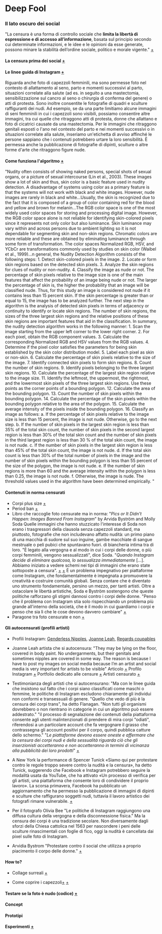 # Deep Fool
### Il lato oscuro dei social

"La censura è una forma di controllo sociale che **limita la libertà di espressione e di accesso all’informazione**, basata sul principio secondo cui determinate informazioni, e le idee e le opinioni da esse generate, possono minare la stabilità dell’ordine sociale, politico e morale vigente." [+](https://www.treccani.it/enciclopedia/la-censura_%28Dizionario-di-Storia%29/)


#### La censura prima dei social [+](https://www.artsy.net/article/artsy-editorial-fig-leaf-story-sin-censorship-catholic-church)


#### Le linee guida di Instagram [+](https://www.facebook.com/communitystandards/adult_nudity_sexual_activity)
Riguarda anche foto di capezzoli femminili, ma sono permesse foto nel contesto di allattamento al seno, parto e momenti successivi al parto, situazioni correlate alla salute (ad es. in seguito a una mastectomia, sensibilizzazione sul cancro al seno o chirurgia di conferma del genere) o atti di protesta. Sono inoltre consentite le fotografie di quadri e sculture raffiguranti dei nudi. Ad esempio, se da una parte limitiamo alcune immagini di seni femminili in cui i capezzoli sono visibili, possiamo consentire altre immagini, tra cui quelle che ritraggono atti di protesta, donne che allattano e foto di cicatrici causate da una mastectomia. Per le immagini che ritraggono genitali esposti o l'ano nel contesto del parto e nei momenti successivi o in situazioni correlate alla salute, inseriamo un'etichetta di avviso affinché le persone sappiano che i contenuti potrebbero urtare la loro sensibilità. È permessa anche la pubblicazione di fotografie di dipinti, sculture o altre forme d'arte che ritraggono figure nude.

#### Come funziona l'algoritmo [+](https://www.researchgate.net/publication/249767252_An_Algorithm_for_Nudity_Detection#:~:text=The%20Nudity%20Detection%20Algorithm%20is,and%20635%20non%2Dnude%20images.&text=image%2C%20an%20image%20is%20classified%20nude%20or%20non%2Dnude.,-The%20skin%20color&text=421%20nude%20images%20and%20635%20non%2Dnude%20images.,-Keywords%3A%20pornography%2C%20nudity&text=objects%20found%20in%20the%20image)
"Nudity often consists of showing naked persons, special shots of sexual organs, or a picture of sexual intercourse (Lin et al., 2003).  These images show a lot of skin and thus, skin color is a basic feature used in nudity detection.  A disadvantage of systems using color as a primary feature is that the systems will not work with black and white images.  However, nude images are rarely in black and white...Usually, the skin is recognized due to the fact that it is composed of a group of color containing red for the blood and yellow and brown for melanin...The RGB color space is one of the most widely used color spaces for storing and processing digital image.  However, the RGB color space alone is not reliable for identifying skin-colored pixels since it represents not only color but also luminance.  Skin luminance may vary within and across persons due to ambient lighting so it is not dependable for segmenting skin and non-skin regions.   Chromatic colors are more reliable and these are obtained by eliminating luminance through some form of transformation.  The color spaces Normalized RGB, HSV, and YCbCr are transformations commonly used by studies on skin color (Waibel et al., 1999)...n general, the Nudity Detection Algorithm consists of the following steps:  1.  Detect skin-colored pixels in the image. 2.  Locate or form skin regions based on the detected skin pixels. 3.  Analyze the skin regions for clues of nudity or non-nudity. 4.  Classify the image as nude or not.  The percentage of skin pixels relative to the image size is one of the main features that affect the probability of an image being nude or not.  The larger the percentage of skin is, the higher the probability that an image will be classified nude.  Thus, for this study an image is considered not nude if it contains less than 15 percent skin.  If the skin percentage is greater than or equal to 15, the image has to be analyzed further. The next step in the algorithm is the analysis of detected skin pixels in terms of adjacency or continuity to identify or locate skin regions.  The number of skin regions, the sizes of the three largest skin regions and the relative positions of these skin regions are important features that aid in the classification. In summary, the nudity detection algorithm works in the following manner:  1.  Scan the image starting from the upper left corner to the lower right corner. 2.  For each pixel, obtain the RGB component values. 3.  Calculate the corresponding  Normalized RGB and HSV values from the RGB values. 4.  Determine if the pixel color satisfies the parameters for being skin established  by the skin color distribution model.   5.  Label each pixel as skin or non-skin. 6.  Calculate the percentage of skin pixels relative to the size of the image. 7.  Identify connected skin pixels to form skin regions. 8.  Count the number of skin regions. 9.  Identify pixels belonging to the three largest skin regions.  10.  Calculate the percentage of the largest skin region relative to the image size. 11.  Identify the leftmost, the uppermost, the rightmost, and the lowermost skin pixels of the three largest skin regions.  Use these points as the corner points of a bounding polygon. 12.  Calculate the area of the bounding polygon. 13.  Count the number of skin pixels within the bounding polygon. 14.  Calculate the percentage of the skin pixels within the bounding polygon relative to the area of the polygon. 15.  Calculate the average intensity of the pixels inside the bounding polygon. 16.  Classify an image as follows: a.  If the percentage of skin pixels relative to the image size is less than 15 percent, the image is not nude.  Otherwise, go to the next step. b.  If the number of skin pixels in the largest skin region is less than 35% of the total skin count, the number of skin pixels in the second largest region is less than 30% of the total skin count and the number of skin pixels in the third largest region is less than 30 % of the total skin count, the image is not nude. c.  If the number of skin pixels in the largest skin region is less than 45% of the total skin count, the image is not nude. d.  If the total skin count is less than 30% of the total number of pixels in the image and the number of skin pixels within the bounding polygon is less than 55 percent of the size of the polygon, the image is not nude. e.  If the number of skin regions is more than 60 and the average intensity within the polygon is less than 0.25, the image is not nude. f.  Otherwise, the image is nude.   The threshold values used in the algorithm have been determined empirically. "


#### Contenuti in norma censurati
- Corpi plus size [+](https://www.elle.com/it/magazine/women-in-society/a34549190/instagram-censura-corpi-plus-size-influencer/)
- Period ban [+](https://www.dazeddigital.com/artsandculture/article/24258/1/why-instagram-censored-this-image-of-an-artist-on-her-period)
- Libro che raccoglie foto censurate ma in norma: "*Pics or It Didn't Happen: Images Banned From Instagram*" by Arvida Byström and Molly Soda 
Quelle immagini che hanno stuzzicato l'interesse di Soda non erano i trasgressori della clausola senza capezzoli standard, ma piuttosto, fotografie che non includevano affatto nudità: un primo piano di una macchia di sudore sul suo inguine, gambe macchiate di sangue mestruale o peli pubici che spuntavano fuori. di biancheria intima tra di loro.
"È legato alla vergogna e al modo in cui i corpi delle donne, o più corpi femminili, vengono sessualizzati", dice Soda. "*Quando Instagram decide di eliminare qualcosa, lo sessualizza immediatamente* [...]. Abbiamo iniziato a vedere schemi nei tipi di immagini che erano state sottoposte a censura". [+](https://www.dazeddigital.com/photography/gallery/23539/0/pics-or-it-didnt-happen) [+](https://www.theguardian.com/books/2017/apr/10/pics-or-it-didnt-happen-reclaiming-instagrams-censored-art)
È un problema impegnativo per piattaforme come Instagram, che fondamentalmente è impegnata a promuovere la creatività e costruire comunità globali. Senza contare che è diventato uno strumento fondamentale, persino un mezzo, per tanti artisti. Oltre a ostacolare le libertà artistiche, Soda e Byström sostengono che queste politiche rafforzano gli stigmi dannosi contro i corpi delle donne. "Penso che il problema con Instagram stia solo rispecchiando un problema più grande all'interno della società, che è il modo in cui guardiamo i corpi e penso che sia lì che le cose devono davvero cambiare" [+](https://www.artsy.net/article/artsy-editorial-photographs-womens-bodies-instagram-censored)
- Paragone tra foto censurate e non [+](https://www.mic.com/articles/121678/chrissy-teigen-instagram-banned-photos)



#### Gli autocensurati (profili artisti)
- Profili Instagram: 
[Genderless Nipples](https://www.instagram.com/genderless_nipples/?hl=en),
[Joanne Leah](https://www.instagram.com/twofacedkitten/),
[Regards coupables](https://www.instagram.com/regards_coupables/?hl=it)

- Joanne Leah artista che si autocensura:
"They may be lying on the floor, covered in body paint. No undergarments, but their genitals and sometimes nipples are covered in some way. The reason is because I have to post my images on social media because I’m an artist and social media is very important for artists to be visible"
Articolo [+](https://www.vox.com/recode/2019/10/27/20932915/instagram-free-the-nipple-photo-facebook-nudity-ban-art-reset-podcast)
Profilo Instagram [+](https://www.instagram.com/twofacedkitten/)
Portfolio dedicato alle censure [+](http://www.joanneleah.com/censorship)
Artisti censurato [+](https://www.artistsagainstcensorship.com/)

- Testimonianza degli artisti che si autocensurano:
"Ma con le linee guida che insistono sul fatto che i corpi siano classificati come maschi o femmine, le politiche di Instagram escludono chiaramente gli individui non conformi e transessuali di genere. "Quello che vedo di più è la censura dei corpi trans", ha detto Flanagan. "Non tutti gli organismi dovrebbero o non rientrano in categorie in cui un algoritmo può essere addestrato." "il processo di segnalazione dei contenuti della piattaforma consente agli utenti malintenzionati di prendere di mira corpi "odiati", riferendosi a un particolare account che fa vergognare il grasso che contrassegna gli account positivi per il corpo, quindi pubblica catture dello schermo."
"*Le piattaforme devono essere oneste e affermare che la censura dei corpi nudi e della sessualità riguarda ciò che gli inserzionisti accetteranno e non accetteranno in termini di vicinanza alla pubblicità dei loro prodotti*" [+](https://www.artsy.net/article/artsy-editorial-photographers-fighting-instagrams-censorship-nude-bodies)

- A New York la performance di Spencer Tunick 
«Siamo qui per protestare contro le regole troppo severe contro la nudità e la censura», ha detto Tunick, suggerendo che Facebook e Instagram potrebbero seguire la modalità usata da YouTube, che ha attivato «Un processo di verifica per gli artisti, una piattaforma che consente loro di condividere il proprio lavoro». La scorsa primavera, Facebook ha pubblicato un aggiornamento che ha permesso la pubblicazione di immagini di dipinti e sculture che raffigurano soggetti nudi, tuttavia il lavoro artistico dei fotografi rimane vulnerabile. [+](https://www.exibart.com/speednews/nudi-contro-la-censura-dei-social-network-a-new-york-la-performance-di-spencer-tunick/)

- Per il fotografo Olivia Bee
"Le politiche di Instagram raggiungono una diffusa cultura della vergogna e della disconnessione fisica."
Ma la censura dei corpi è una tradizione secolare. Non diversamente dagli sforzi della Chiesa cattolica nel 1563 per nascondere i peni delle sculture rinascimentali con foglie di fico, oggi la nudità è cancellata dai pixel sulle foto di Instagram.

- Arvidia Bystrom
"Protestare contro il social che utilizza a proprio piacimento il corpo delle donne." [+](http://feministflash.altervista.org/arvida-bystrom/)


#### How to?

- Collage surreali [+](https://www.1854.photography/2021/02/k-youngs-surreal-collages-of-contorted-bodies-explore-social-constructs-of-gender-roles-and-identity/)

- Come coprire i capezzoli[+](https://www.vice.com/en/article/gyyneb/11-ways-to-post-nipples-on-instagram-without-getting-censored) [+](https://digg.com/video/pornhub-trickpics)


#### Testare se la foto è nudo (codice) [+](https://lizrush.gitbooks.io/algorithms-for-webdevs-ebook/content/chapters/nudity-detection.html)

#### Concept

#### Prototipi

#### Esperimenti [+](https://www.instagram.com/deep.fool/)
